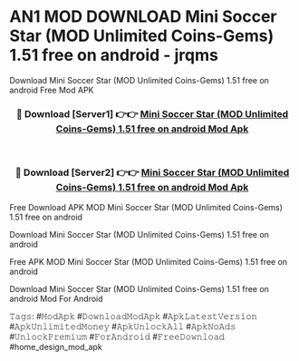 # AN1 MOD DOWNLOAD Mini Soccer Star (MOD Unlimited Coins-Gems) 1.51 free on android - jrqms
Download Mini Soccer Star (MOD Unlimited Coins-Gems) 1.51 free on android Free Mod APK

<div align="center">
<h3>🔴 Download [Server1] 👉👉 <a href="https://apk-comot.site?title=Mini_Soccer_Star_(MOD_Unlimited_Coins-Gems)_1.51_free_on_android">Mini Soccer Star (MOD Unlimited Coins-Gems) 1.51 free on android Mod Apk</a></h3><br>

<h3>🔴 Download [Server2] 👉👉 <a href="https://apk-comot.site?title=Mini_Soccer_Star_(MOD_Unlimited_Coins-Gems)_1.51_free_on_android">Mini Soccer Star (MOD Unlimited Coins-Gems) 1.51 free on android Mod Apk</a></h3>
</div>


Free Download APK MOD Mini Soccer Star (MOD Unlimited Coins-Gems) 1.51 free on android

Download Mini Soccer Star (MOD Unlimited Coins-Gems) 1.51 free on android 

Free APK MOD Mini Soccer Star (MOD Unlimited Coins-Gems) 1.51 free on android 

Download Mini Soccer Star (MOD Unlimited Coins-Gems) 1.51 free on android Mod For Android

𝚃𝚊𝚐𝚜: #𝙼𝚘𝚍𝙰𝚙𝚔 #𝙳𝚘𝚠𝚗𝚕𝚘𝚊𝚍𝙼𝚘𝚍𝙰𝚙𝚔 #𝙰𝚙𝚔𝙻𝚊𝚝𝚎𝚜𝚝𝚅𝚎𝚛𝚜𝚒𝚘𝚗 #𝙰𝚙𝚔𝚄𝚗𝚕𝚒𝚖𝚒𝚝𝚎𝚍𝙼𝚘𝚗𝚎𝚢 #𝙰𝚙𝚔𝚄𝚗𝚕𝚘𝚌𝚔𝙰𝚕𝚕 #𝙰𝚙𝚔𝙽𝚘𝙰𝚍𝚜 #𝚄𝚗𝚕𝚘𝚌𝚔𝙿𝚛𝚎𝚖𝚒𝚞𝚖 #𝙵𝚘𝚛𝙰𝚗𝚍𝚛𝚘𝚒𝚍 #𝙵𝚛𝚎𝚎𝙳𝚘𝚠𝚗𝚕𝚘𝚊𝚍 #home_design_mod_apk